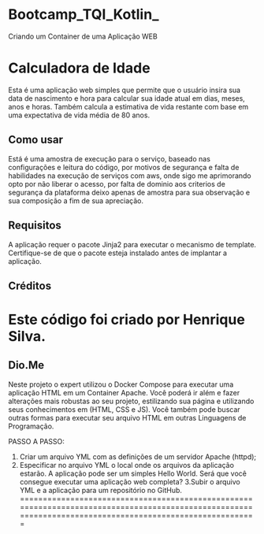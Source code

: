 # Bootcamp_TQI_Kotlin_
Criando um Container de uma Aplicação WEB


# Calculadora de Idade

Esta é uma aplicação web simples que permite que o usuário insira sua data de nascimento e hora para calcular sua idade atual em dias, meses, anos e horas. Também calcula a estimativa de vida restante com base em uma expectativa de vida média de 80 anos.

## Como usar

Está é uma amostra de execução para o serviço, baseado nas configurações e leitura do código, por motivos de segurança e falta de habilidades na execução de serviços com aws, onde sigo me aprimorando opto por não liberar o acesso, por falta de dominio aos criterios de segurança da plataforma deixo apenas de amostra para sua observação e sua composição a fim de sua apreciação.

## Requisitos

A aplicação requer o pacote Jinja2 para executar o mecanismo de template. Certifique-se de que o pacote esteja instalado antes de implantar a aplicação.

## Créditos

Este código foi criado por Henrique Silva.
=========================================================================================================================================================

## Dio.Me

Neste projeto o expert utilizou o Docker Compose para executar uma aplicação HTML em um Container Apache. Você poderá ir além e fazer alterações mais robustas ao seu projeto, estilizando sua página e utilizando seus conhecimentos em (HTML, CSS e JS). Você também pode buscar outras formas para executar seu arquivo HTML em outras Linguagens de Programação.

PASSO A PASSO:

   1. Criar um arquivo YML com as definições de um servidor Apache (httpd); 
   2. Especificar no arquivo YML o local onde os arquivos da aplicação estarão. A aplicação pode ser um simples Hello World. Será que você consegue 
      executar uma aplicação web completa? 
   3.Subir o arquivo YML e a aplicação para um repositório no GitHub. 
==========================================================================================================================================================
